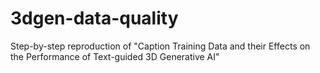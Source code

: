 # 3dgen-data-quality
Step-by-step reproduction of "Caption Training Data and their Effects on the Performance of Text-guided 3D Generative AI"
